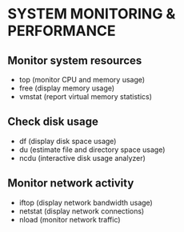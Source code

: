 # SYSTEM MONITORING & PERFORMANCE
## Monitor system resources
   - top (monitor CPU and memory usage)
   - free (display memory usage)
   - vmstat (report virtual memory statistics)
## Check disk usage
   - df (display disk space usage)
   - du (estimate file and directory space usage)
   - ncdu (interactive disk usage analyzer)
## Monitor network activity
   - iftop (display network bandwidth usage)
   - netstat (display network connections)
   - nload (monitor network traffic)
